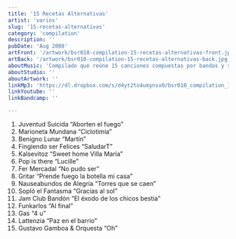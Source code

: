 ```yaml
---
title: '15 Recetas Alternativas'
artist: 'varios'
slug: '15-recetas-alternativas'
category: 'compilation'
description: ''
pubDate: 'Aug 2008'
artFront: '/artwork/bsr010-compilation-15-recetas-alternativas-front.jpg'
artBack: '/artwork/bsr010-compilation-15-recetas-alternativas-back.jpg'
aboutMusic: 'Compilado que reúne 15 canciones compuestas por bandas y solistas de la ciudad de Villa María, pcia. de Córdoba, Argentina. Un menú de lo más variado que recorre distintos estilos, mezclando sabores y entretejiendo influencias para llegar a formar un sonido característico, aún en la diversidad musical.' 
aboutStudio: ''
aboutArtwork: ''
linkMp3: 'https://dl.dropbox.com/s/d4yt2to4umynsx0/bsr010_compilation_15-recetas-alternativas.zip'
linkYoutube: ''
linkBandcamp: ''

---
```


1. Juventud Suicida “Aborten el fuego”
2. Marioneta Mundana “Ciclotimia”
3. Benigno Lunar “Martín”
4. Fingiendo ser Felices “SaludarT”
5. Kalsevitoz “Sweet home Villa María”
6. Pop is there “Lucille”
7. Fer Mercadal “No pudo ser”
8. Gritar “Prende fuego la botella mi casa”
9. Nauseabundos de Alegría “Torres que se caen”
10. Sopló el Fantasma “Gracias al sol”
11. Jam Club Bandón “El éxodo de los chicos bestia”
12. Funkarlos “Al final”
13. Gas “4 u”
14. Lattenzia “Paz en el barrio”
15. Gustavo Gamboa & Orquesta “Oh”
